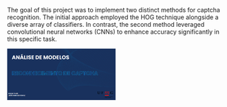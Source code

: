 The goal of this project was to implement two distinct methods for captcha recognition. The initial approach employed the HOG technique alongside a diverse array of classifiers. In contrast, the second method leveraged convolutional neural networks (CNNs) to enhance accuracy significantly in this specific task. 

<div>
  <a href="https://reconhecimento-de-captcha.my.canva.site" target="_blank">
    <img src="Report/Image.png" style="max-width: 50%; height: auto;" alt="Descrição da imagem">
  </a>
</div>
